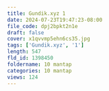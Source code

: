 ```yaml
---
title: Gundik.xyz 1
date: 2024-07-23T19:47:23-08:00
file_code: dpj2bpkt2n1e
draft: false
cover: x1qvvmp5ehn6cs35.jpg
tags: ['Gundik.xyz', '1']
length: 547
fld_id: 1398450
foldername: 10 mantap
categories: 10 mantap
views: 124
---
```


